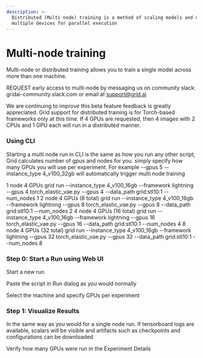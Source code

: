 ```yaml
---
description: >-
  Distributed (Multi node) training is a method of scaling models and data to
  multiple devices for parallel execution
---
```


# Multi-node training

Multi-node or distributed training allows you to train a single model across more than one machine.

REQUEST early access to multi-node by messaging us on community slack: gridai-community.slack.com or email at support@grid.ai

We are continuing to improve this beta feature feedback is greatly appreciated. 
Grid support for distributed training is for Torch-based frameworks only at this time. If 4 GPUs are requested, then 4 images with 2 CPUs and 1 GPU each will run in a distributed manner.  

### Using CLI

Starting a multi node run in CLI is the same as how you run any other script, Grid calculates number of gpus and nodes for you.
simply specify how many GPUs you will use per experiment.
For example --gpus 5 --instance_type 4_v100_32gb will automatically trigger multi node training

1 node 4 GPUs 
grid run --instance_type 4_v100_16gb --framework lightning --gpus 4 torch_elastic_vae.py --gpus 4 --data_path grid:stl10:1 --num_nodes 1
2 node 4 GPUs (8 total) 
grid run --instance_type 4_v100_16gb --framework lightning --gpus 8 torch_elastic_vae.py --gpus 8 --data_path grid:stl10:1 --num_nodes 2
4 node 4 GPUs (16 total) 
grid run --instance_type 4_v100_16gb --framework lightning --gpus 16 torch_elastic_vae.py --gpus 16 --data_path grid:stl10:1 --num_nodes 4
8 node 4 GPUs (32 total) 
grid run --instance_type 4_v100_16gb --framework lightning --gpus 32 torch_elastic_vae.py --gpus 32 --data_path grid:stl10:1 --num_nodes 8



### Step 0: Start a Run using Web UI

Start a new run

Paste the script in Run dialog as you would normally

Select the machine and specify GPUs per experiment

### Step 1: Visualize Results

In the same way as you would for a single node run. If tensorboard logs are available, scalars will be visible and artifacts such as checkpoints and configurations can be downloaded

Verify how many GPUs were run in the Experiment Details


